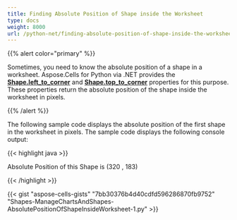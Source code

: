 ```yaml
---
title: Finding Absolute Position of Shape inside the Worksheet
type: docs
weight: 8000
url: /python-net/finding-absolute-position-of-shape-inside-the-worksheet/
---
```


{{% alert color="primary" %}}

Sometimes, you need to know the absolute position of a shape in a worksheet. Aspose.Cells for Python via .NET provides the [**Shape.left_to_corner**](https://reference.aspose.com/cells/python-net/aspose.cells.drawing/shape/left_to_corner) and [**Shape.top_to_corner**](https://reference.aspose.com/cells/python-net/aspose.cells.drawing/shape/top_to_corner) properties for this purpose. These properties return the absolute position of the shape inside the worksheet in pixels.

{{% /alert %}}

The following sample code displays the absolute position of the first shape in the worksheet in pixels. The sample code displays the following console output:

{{< highlight java >}}

Absolute Position of this Shape is (320 , 183)

{{< /highlight >}}

{{< gist "aspose-cells-gists" "7bb30376b4d40cdfd596286870fb9752" "Shapes-ManageChartsAndShapes-AbsolutePositionOfShapeInsideWorksheet-1.py" >}}
